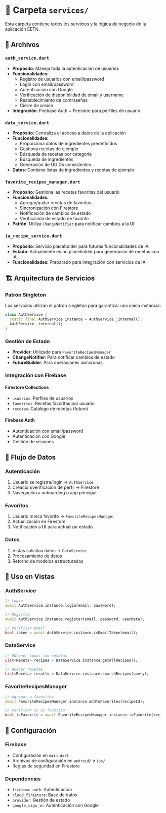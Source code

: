 # 📁 Carpeta `services/`

Esta carpeta contiene todos los servicios y la lógica de negocio de la aplicación EETN.

## 📄 Archivos

### `auth_service.dart`
- **Propósito**: Maneja toda la autenticación de usuarios
- **Funcionalidades**:
  - Registro de usuarios con email/password
  - Login con email/password
  - Autenticación con Google
  - Verificación de disponibilidad de email y username
  - Restablecimiento de contraseñas
  - Cierre de sesión
- **Integración**: Firebase Auth + Firestore para perfiles de usuario

### `data_service.dart`
- **Propósito**: Centraliza el acceso a datos de la aplicación
- **Funcionalidades**:
  - Proporciona datos de ingredientes predefinidos
  - Gestiona recetas de ejemplo
  - Búsqueda de recetas por categoría
  - Búsqueda de ingredientes
  - Generación de UUIDs consistentes
- **Datos**: Contiene listas de ingredientes y recetas de ejemplo

### `favorite_recipes_manager.dart`
- **Propósito**: Gestiona las recetas favoritas del usuario
- **Funcionalidades**:
  - Agregar/quitar recetas de favoritos
  - Sincronización con Firestore
  - Notificación de cambios de estado
  - Verificación de estado de favorito
- **Patrón**: Utiliza `ChangeNotifier` para notificar cambios a la UI

### `ia_recipe_service.dart`
- **Propósito**: Servicio placeholder para futuras funcionalidades de IA
- **Estado**: Actualmente es un placeholder para generación de recetas con IA
- **Funcionalidades**: Preparado para integración con servicios de IA

## 🏗️ Arquitectura de Servicios

### Patrón Singleton
Los servicios utilizan el patrón singleton para garantizar una única instancia:
```dart
class AuthService {
  static final AuthService instance = AuthService._internal();
  AuthService._internal();
}
```

### Gestión de Estado
- **Provider**: Utilizado para `FavoriteRecipesManager`
- **ChangeNotifier**: Para notificar cambios de estado
- **FutureBuilder**: Para operaciones asíncronas

### Integración con Firebase

#### Firestore Collections
- `usuarios`: Perfiles de usuarios
- `favoritos`: Recetas favoritas por usuario
- `recetas`: Catálogo de recetas (futuro)

#### Firebase Auth
- Autenticación con email/password
- Autenticación con Google
- Gestión de sesiones

## 🔄 Flujo de Datos

### Autenticación
1. Usuario se registra/login → `AuthService`
2. Creación/verificación de perfil → Firestore
3. Navegación a onboarding o app principal

### Favoritos
1. Usuario marca favorito → `FavoriteRecipesManager`
2. Actualización en Firestore
3. Notificación a UI para actualizar estado

### Datos
1. Vistas solicitan datos → `DataService`
2. Procesamiento de datos
3. Retorno de modelos estructurados

## 📱 Uso en Vistas

### AuthService
```dart
// Login
await AuthService.instance.login(email, password);

// Registro
await AuthService.instance.register(email, password, userData);

// Verificar email
bool taken = await AuthService.instance.isEmailTaken(email);
```

### DataService
```dart
// Obtener todas las recetas
List<Receta> recipes = DataService.instance.getAllRecipes();

// Buscar recetas
List<Receta> results = DataService.instance.searchRecipes(query);
```

### FavoriteRecipesManager
```dart
// Agregar a favoritos
await FavoriteRecipesManager.instance.addToFavorites(recipeId);

// Verificar si es favorito
bool isFavorite = await FavoriteRecipesManager.instance.isFavorite(recipeId);
```

## 🔧 Configuración

### Firebase
- Configuración en `main.dart`
- Archivos de configuración en `android/` e `ios/`
- Reglas de seguridad en Firestore

### Dependencias
- `firebase_auth`: Autenticación
- `cloud_firestore`: Base de datos
- `provider`: Gestión de estado
- `google_sign_in`: Autenticación con Google 